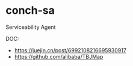 # conch-sa

Serviceability Agent

DOC:
- https://juejin.cn/post/6992108216695930917
- https://github.com/alibaba/TBJMap
